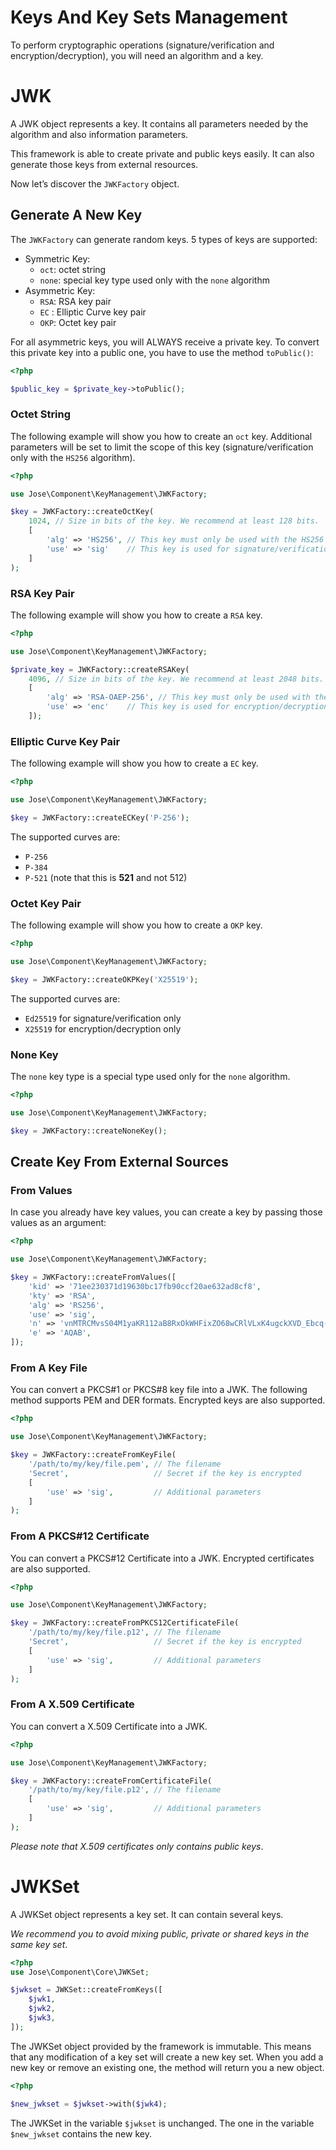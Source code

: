 Keys And Key Sets Management
============================

To perform cryptographic operations (signature/verification and encryption/decryption), you will need an algorithm and a key.

# JWK

A JWK object represents a key. It contains all parameters needed by the algorithm and also information parameters.

This framework is able to create private and public keys easily.
It can also generate those keys from external resources.

Now let’s discover the `JWKFactory` object.

## Generate A New Key

The `JWKFactory` can generate random keys. 5 types of keys are supported:

* Symmetric Key:
    * `oct`: octet string
    * `none`: special key type used only with the `none` algorithm
* Asymmetric Key:
    * `RSA`: RSA key pair
    * `EC` : Elliptic Curve key pair
    * `OKP`: Octet key pair

For all asymmetric keys, you will ALWAYS receive a private key. To convert this private key into a public one, you have to use the method `toPublic()`:

```php
<?php

$public_key = $private_key->toPublic();
```

### Octet String

The following example will show you how to create an `oct` key.
Additional parameters will be set to limit the scope of this key (signature/verification only with the `HS256` algorithm).

```php
<?php

use Jose\Component\KeyManagement\JWKFactory;

$key = JWKFactory::createOctKey(
    1024, // Size in bits of the key. We recommend at least 128 bits.
    [
        'alg' => 'HS256', // This key must only be used with the HS256 algorithm
        'use' => 'sig'    // This key is used for signature/verification operations only
    ]
);
```

### RSA Key Pair

The following example will show you how to create a `RSA` key.

```php
<?php

use Jose\Component\KeyManagement\JWKFactory;

$private_key = JWKFactory::createRSAKey(
    4096, // Size in bits of the key. We recommend at least 2048 bits.
    [
        'alg' => 'RSA-OAEP-256', // This key must only be used with the RSA-OAEP-256 algorithm
        'use' => 'enc'    // This key is used for encryption/decryption operations only
    ]);
```

### Elliptic Curve Key Pair

The following example will show you how to create a `EC` key.

```php
<?php

use Jose\Component\KeyManagement\JWKFactory;

$key = JWKFactory::createECKey('P-256');
```

The supported curves are:

* `P-256`
* `P-384`
* `P-521` (note that this is **521** and not 512)

### Octet Key Pair

The following example will show you how to create a `OKP` key.

```php
<?php

use Jose\Component\KeyManagement\JWKFactory;

$key = JWKFactory::createOKPKey('X25519');
```

The supported curves are:

* `Ed25519` for signature/verification only
* `X25519` for encryption/decryption only

### None Key

The `none` key type is a special type used only for the `none` algorithm.

```php
<?php

use Jose\Component\KeyManagement\JWKFactory;

$key = JWKFactory::createNoneKey();
```

## Create Key From External Sources

### From Values

In case you already have key values, you can create a key by passing those values as an argument:

```php
<?php

use Jose\Component\KeyManagement\JWKFactory;

$key = JWKFactory::createFromValues([
    'kid' => '71ee230371d19630bc17fb90ccf20ae632ad8cf8',
    'kty' => 'RSA',
    'alg' => 'RS256',
    'use' => 'sig',
    'n' => 'vnMTRCMvsS04M1yaKR112aB8RxOkWHFixZO68wCRlVLxK4ugckXVD_Ebcq-kms1T2XpoWntVfBuX40r2GvcD9UsTFt_MZlgd1xyGwGV6U_tfQUll5mKxCPjr60h83LXKJ_zmLXIqkV8tAoIg78a5VRWoms_0Bn09DKT3-RBWFjk=',
    'e' => 'AQAB',
]);
```

### From A Key File

You can convert a PKCS#1 or PKCS#8 key file into a JWK.
The following method supports PEM and DER formats. Encrypted keys are also supported.

```php
<?php

use Jose\Component\KeyManagement\JWKFactory;

$key = JWKFactory::createFromKeyFile(
    '/path/to/my/key/file.pem', // The filename
    'Secret',                   // Secret if the key is encrypted
    [
        'use' => 'sig',         // Additional parameters
    ]
);
```

### From A PKCS#12 Certificate

You can convert a PKCS#12 Certificate into a JWK.
Encrypted certificates are also supported.

```php
<?php

use Jose\Component\KeyManagement\JWKFactory;

$key = JWKFactory::createFromPKCS12CertificateFile(
    '/path/to/my/key/file.p12', // The filename
    'Secret',                   // Secret if the key is encrypted
    [
        'use' => 'sig',         // Additional parameters
    ]
);
```

### From A X.509 Certificate

You can convert a X.509 Certificate into a JWK.

```php
<?php

use Jose\Component\KeyManagement\JWKFactory;

$key = JWKFactory::createFromCertificateFile(
    '/path/to/my/key/file.p12', // The filename
    [
        'use' => 'sig',         // Additional parameters
    ]
);
```

*Please note that X.509 certificates only contains public keys*.

# JWKSet

A JWKSet object represents a key set. It can contain several keys.

*We recommend you to avoid mixing public, private or shared keys in the same key set*.

```php
<?php
use Jose\Component\Core\JWKSet;

$jwkset = JWKSet::createFromKeys([
    $jwk1,
    $jwk2,
    $jwk3,
]);
```

The JWKSet object provided by the framework is immutable. This means that any modification of a key set will create a new key set.
When you add a new key or remove an existing one, the method will return you a new object.

```php
<?php

$new_jwkset = $jwkset->with($jwk4);
```

The JWKSet in the variable `$jwkset` is unchanged. The one in the variable `$new_jwkset` contains the new key.
